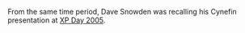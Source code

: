 
From the same time period, Dave Snowden was recalling his Cynefin presentation at [XP Day 2005](http://me.andering.com/2005/01/14/cynefin/).
